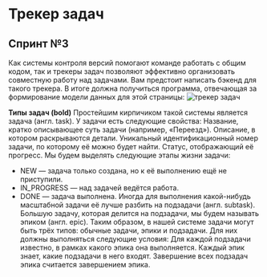 # Трекер задач 
## Спринт №3
Как системы контроля версий помогают команде работать с общим кодом, так и трекеры задач позволяют эффективно организовать совместную работу над задачами. Вам предстоит написать бэкенд для такого трекера. В итоге должна получиться программа, отвечающая за формирование модели данных для этой страницы:
![трекер задач](https://user-images.githubusercontent.com/63973151/226165153-9d3adf86-993f-4472-b998-04a423356844.png)

**Типы задач (bold)**
Простейшим кирпичиком такой системы является задача (англ. task). У задачи есть следующие свойства:
Название, кратко описывающее суть задачи (например, «Переезд»).
Описание, в котором раскрываются детали.
Уникальный идентификационный номер задачи, по которому её можно будет найти.
Статус, отображающий её прогресс. Мы будем выделять следующие этапы жизни задачи:
- NEW — задача только создана, но к её выполнению ещё не приступили.
- IN_PROGRESS — над задачей ведётся работа.
- DONE — задача выполнена.
Иногда для выполнения какой-нибудь масштабной задачи её лучше разбить на подзадачи (англ. subtask). Большую задачу, которая делится на подзадачи, мы будем называть эпиком (англ. epic). 
Таким образом, в нашей системе задачи могут быть трёх типов: обычные задачи, эпики и подзадачи. Для них должны выполняться следующие условия:
Для каждой подзадачи известно, в рамках какого эпика она выполняется.
Каждый эпик знает, какие подзадачи в него входят.
Завершение всех подзадач эпика считается завершением эпика.
